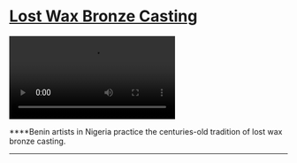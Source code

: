 # [Lost Wax Bronze Casting](http://artstories.artsmia.org/#/stories/352)

<video src='http://cdn.dx.artsmia.org/videos/lostWaxBronzeCasting.mp4'></video>

****Benin artists in Nigeria practice the centuries-old tradition of lost wax bronze casting.

---
